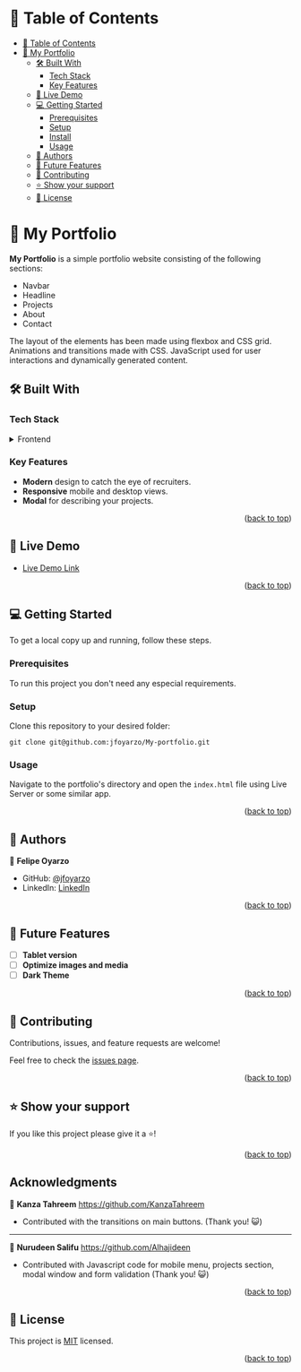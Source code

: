 <a name="readme-top"></a>

<!-- TABLE OF CONTENTS -->

# 📗 Table of Contents

- [📗 Table of Contents](#-table-of-contents)
- [📖 My Portfolio ](#-my-portfolio-)
  - [🛠 Built With ](#-built-with-)
    - [Tech Stack ](#tech-stack-)
    - [Key Features ](#key-features-)
  - [🚀 Live Demo ](#-live-demo-)
  - [💻 Getting Started ](#-getting-started-)
    - [Prerequisites](#prerequisites)
    - [Setup](#setup)
    - [Install](#install)
    - [Usage](#usage)
  - [👥 Authors ](#-authors-)
  - [🔭 Future Features ](#-future-features-)
  - [🤝 Contributing ](#-contributing-)
  - [⭐️ Show your support ](#️-show-your-support-)
  - [📝 License ](#-license-)

<!-- PROJECT DESCRIPTION -->

# 📖 My Portfolio <a name="about-project"></a>

**My Portfolio** is a simple portfolio website consisting of the following sections:

- Navbar
- Headline
- Projects
- About
- Contact

The layout of the elements has been made using flexbox and CSS grid. Animations and transitions made with CSS. JavaScript used for user interactions and dynamically generated content.
## 🛠 Built With <a name="built-with"></a>

### Tech Stack <a name="tech-stack"></a>


<details>
  <summary>Frontend</summary>
  <ul>
    <li><a href="https://www.javascript.com/">Vanilla JavaScript</a></li>
    <li><a href="https://www.w3schools.com/html/">HTML5</a></li>
    <li><a href="https://www.w3.org/Style/CSS/Overview.en.html">CSS</a></li>
  </ul>
</details>

<!-- Features -->

### Key Features <a name="key-features"></a>


- **Modern** design to catch the eye of recruiters.
- **Responsive** mobile and desktop views.
- **Modal** for describing your projects.

<p align="right">(<a href="#readme-top">back to top</a>)</p>

<!-- LIVE DEMO -->

## 🚀 Live Demo <a name="live-demo"></a>

- [Live Demo Link](https://jfoyarzo.github.io/My-portfolio/)

<p align="right">(<a href="#readme-top">back to top</a>)</p>

<!-- GETTING STARTED -->

## 💻 Getting Started <a name="getting-started"></a>


To get a local copy up and running, follow these steps.

### Prerequisites
To run this project you don't need any especial requirements.

### Setup

Clone this repository to your desired folder:

```
git clone git@github.com:jfoyarzo/My-portfolio.git
```

### Usage

Navigate to the portfolio's directory and open the `index.html` file using Live Server or some similar app.

<p align="right">(<a href="#readme-top">back to top</a>)</p>

<!-- AUTHORS -->

## 👥 Authors <a name="authors"></a>

👤 **Felipe Oyarzo**

- GitHub: [@jfoyarzo](https://github.com/jfoyarzo)
- LinkedIn: [LinkedIn](https://www.linkedin.com/in/jorge-felipe-oyarzo-contreras/)

<p align="right">(<a href="#readme-top">back to top</a>)</p>

<!-- FUTURE FEATURES -->

## 🔭 Future Features <a name="future-features"></a>

- [ ] **Tablet version**
- [ ] **Optimize images and media**
- [ ] **Dark Theme**

<p align="right">(<a href="#readme-top">back to top</a>)</p>

<!-- CONTRIBUTING -->

## 🤝 Contributing <a name="contributing"></a>

Contributions, issues, and feature requests are welcome!

Feel free to check the [issues page](https://github.com/jfoyarzo/My-portfolio/issues).

<p align="right">(<a href="#readme-top">back to top</a>)</p>

<!-- SUPPORT -->

## ⭐️ Show your support <a name="support"></a>


If you like this project please give it a ⭐!

<p align="right">(<a href="#readme-top">back to top</a>)</p>

## Acknowledgments
👤 **Kanza Tahreem** https://github.com/KanzaTahreem
- Contributed with the transitions on main buttons. (Thank you! 😺)
___
👤 **Nurudeen Salifu** https://github.com/Alhajideen
- Contributed with Javascript code for mobile menu, projects section, modal window and form validation (Thank you! 😺)

<p align="right">(<a href="#readme-top">back to top</a>)</p>

<!-- LICENSE -->

## 📝 License <a name="license"></a>

This project is [MIT](./LICENSE) licensed.


<p align="right">(<a href="#readme-top">back to top</a>)</p>
